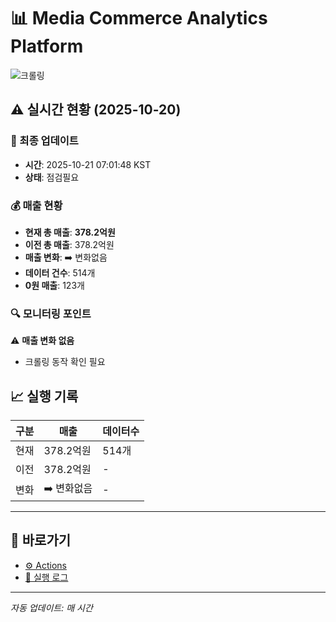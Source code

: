 # 📊 Media Commerce Analytics Platform

![크롤링](https://img.shields.io/badge/크롤링-점검필요-yellow)

## ⚠️ 실시간 현황 (2025-10-20)

### 📍 최종 업데이트
- **시간**: 2025-10-21 07:01:48 KST
- **상태**: 점검필요

### 💰 매출 현황
- **현재 총 매출**: **378.2억원**
- **이전 총 매출**: 378.2억원
- **매출 변화**: ➡️ 변화없음
- **데이터 건수**: 514개
- **0원 매출**: 123개

### 🔍 모니터링 포인트

⚠️ **매출 변화 없음**
- 크롤링 동작 확인 필요


## 📈 실행 기록

| 구분 | 매출 | 데이터수 |
|------|------|----------|
| 현재 | 378.2억원 | 514개 |
| 이전 | 378.2억원 | - |
| 변화 | ➡️ 변화없음 | - |

---

## 🔗 바로가기

- [⚙️ Actions](../../actions)
- [📝 실행 로그](../../actions/workflows/daily_scraping.yml)

---

*자동 업데이트: 매 시간*
